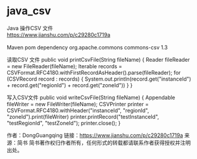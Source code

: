 # java_csv
Java 操作CSV 文件 <br>
https://www.jianshu.com/p/c29280c1719a<br>
<br>
Maven pom dependency
    <dependency>
      <groupId>org.apache.commons</groupId>
      <artifactId>commons-csv</artifactId>
      <version>1.3</version>
    </dependency>

读取CSV 文件
public void printCsvFile(String fileName) {
  Reader fileReader = new FileReader(fileName);
  Iterable<CSVRecord> records = CSVFormat.RFC4180.withFirstRecordAsHeader().parse(fileReader);
  for (CSVRecord record : records) {
    System.out.println(record.get("instanceId") + record.get("regionId") + record.get("zoneId"))
  }
}

写入CSV文件
public void writeCsvFile(String fileName) {
  Appendable fileWriter = new FileWriter(fileName);
  CSVPrinter printer = CSVFormat.RFC4180.withHeader("instanceId", "regionId", "zoneId").print(fileWriter)
  printer.printRecord("testInstanceId", "testRegionId", "testZoneId");
  printer.close();
}

作者：DongGuangqing
链接：https://www.jianshu.com/p/c29280c1719a
来源：简书
简书著作权归作者所有，任何形式的转载都请联系作者获得授权并注明出处。
